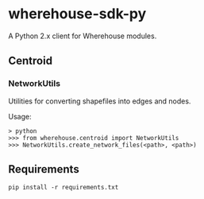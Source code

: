 wherehouse-sdk-py
=================

A Python 2.x client for Wherehouse modules.

Centroid
--------

### NetworkUtils

Utilities for converting shapefiles into edges and nodes.

Usage:
```
> python
>>> from wherehouse.centroid import NetworkUtils
>>> NetworkUtils.create_network_files(<path>, <path>)
```

Requirements
------------
```
pip install -r requirements.txt
```
